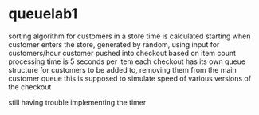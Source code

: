 # queuelab1
sorting algorithm for customers in a store
time is calculated starting when customer enters the store, generated by random, using input for customers/hour
customer pushed into checkout based on item count
processing time is 5 seconds per item
each checkout has its own queue structure for customers to be added to, removing them from the main customer queue
this is supposed to simulate speed of various versions of the checkout


still having trouble implementing the timer
